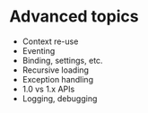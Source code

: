 # Advanced topics
* Context re-use
* Eventing
* Binding, settings, etc.
* Recursive loading
* Exception handling 
* 1.0 vs 1.x APIs 
* Logging, debugging 